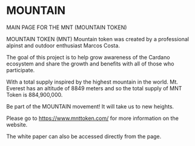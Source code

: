 # MOUNTAIN
MAIN PAGE FOR THE MNT (MOUNTAIN TOKEN)

MOUNTAIN TOKEN (MNT)
Mountain token was created by a professional alpinst and outdoor enthusiast Marcos Costa.

The goal of this project is to help grow awareness of the Cardano ecosystem and share the growth and benefits with all of those who participate.

With a total supply inspired by the highest mountain in the world. Mt. Everest has an altitude of 8849 meters and so the total supply of MNT Token is 884,900,000.

Be part of the MOUNTAIN movement! It will take us to new heights.

Please go to https://www.mnttoken.com/ for more information on the website.

The white paper can also be accessed directly from the page. 
